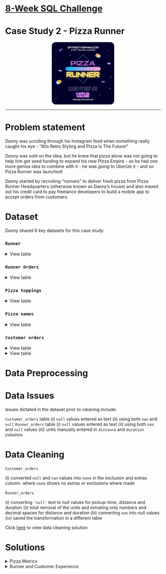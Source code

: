 # [8-Week SQL Challenge](https://github.com/nzehh/8-Weeks-SQL-Challenge)

# Case Study 2 - Pizza Runner
<p align="center">
<img src="https://github.com/nzehh/8-Weeks-SQL-Challenge/blob/main/IMG/org-2.png" width=40% height=40%>


---

# Problem statement
Danny was scrolling through his Instagram feed when something really caught his eye - “80s Retro Styling and Pizza Is The Future!”

Danny was sold on the idea, but he knew that pizza alone was not going to help him get seed funding to expand his new Pizza Empire - so he had one more genius idea to combine with it - he was going to Uberize it - and so Pizza Runner was launched!

Danny started by recruiting “runners” to deliver fresh pizza from Pizza Runner Headquarters (otherwise known as Danny’s house) and also maxed out his credit card to pay freelance developers to build a mobile app to accept orders from customers.

# Dataset
 Danny shared 6 key datasets for this case study:

 ### **```Runner```**

 <details>
   <summary>
     View table
   </summary>
   This Runner table captures all ***runner_id*** and ***registration_date*** information of delivery runners

| runner_id   | registration_date |
|-------------|-------------------|
| 1           | 2021-01-01        |
| 2           | 2021-01-03        |
| 3           | 2021-01-08        |
| 4           | 2021-01-15        |
|             |                   |

 </details>

### **```Runner Orders```**

 <details>
   <summary>
     View table
   </summary>
   The Runner_orders table contains the ***order_id*** of delivery made by each ***runner_id***, the ***pickup_time***,***duration*** and ***distance*** covered
   
|  order_id  | runner_id | pickup_time         | distance | duration | cancellation            |
|------------|-----------|---------------------|----------|----------|-------------------------|
| 1          | 1         | 2020-01-01 18:15:34 | 20       | 32       |                         |
| 2          | 1         | 2020-01-01 19:10:54 | 20       | 27       |                         |
| 3          | 1         | 2020-01-03 00:12:37 | 13.4     | 20       |                         |
| 4          | 2         | 2020-01-04 13:53:03 | 23.4     | 40       |                         |
| 5          | 3         | 2020-01-08 21:10:57 | 10       | 15       |                         |
| 6          | 3         |                     |          |          | Restaurant Cancellation |
| 7          | 2         | 2020-01-08 21:30:45 | 25       | 25       |                         |
| 8          | 2         | 2020-01-10 00:15:02 | 23.4     | 15       |                         |
| 9          | 2         |                     |          |          | Customer Cancellation   |
| 10         | 1         | 2020-01-11 18:50:20 | 10       | 10       |                         |

 </details>

### **```Pizza toppings```**

<details>
  <summary>
    View table
  </summary>
|  topping_id  | topping_name |
|--------------|--------------|
| 1            | Bacon        |
| 2            | BBQ Sauce    |
| 3            | Beef         |
| 4            | Cheese       |
| 5            | Chicken      |
| 6            | Mushrooms    |
| 7            | Onions       |
| 8            | Pepperoni    |
| 9            | Peppers      |
| 10           | Salami       |
| 11           | Tomatoes     |
| 12           | Tomato Sauce |

</details>

### **```Pizza names```**

<details>
  <summary>
    View table
  </summary>
  
| pizza_id   | pizza_name |
|------------|------------|
| 1          | Meatlovers |
| 2          | Vegetarian |
</details>


### **```Customer orders```**

<details>
  <summary>
    View table
  </summary>
|            |             |          |            |        |                     |
|------------|-------------|----------|------------|--------|---------------------|
| # order_id | customer_id | pizza_id | exclusions | extras | order_time          |                    
| 1          | 101         | 1        | None       | None   | 2020-01-01 18:05:02 |                     
| 2          | 101         | 1        | None       | None   | 2020-01-01 19:00:52 |                     
| 3          | 102         | 1        | None       | None   | 2020-01-02 23:51:23 |                    
| 3          | 102         | 2        | None       | None   | 2020-01-02 23:51:23 |                     
| 4          | 103         | 1        | 4          | None   | 2020-01-04 13:23:46 |                     
| 4          | 103         | 1        | 4          | None   | 2020-01-04 13:23:46 |                    
| 4          | 103         | 2        | 4          | None   | 2020-01-04 13:23:46 |                     
| 5          | 104         | 1        | None       | 1      | 2020-01-08 21:00:29 |                     
| 6          | 101         | 2        | None       | None   | 2020-01-08 21:03:13 |                    
| 7          | 105         | 2        | None       | 1      | 2020-01-08 21:20:29 |                    
| 8          | 102         | 1        | None       | None   | 2020-01-09 23:54:33 |                   
| 9          | 103         | 1        | 4          | 1,5    | 2020-01-10 11:22:59 |                     
| 10         | 104         | 1        | None       | None   | 2020-01-11 18:34:49 |                  
| 10         | 104         | 1        | 2,6        | 1,4    | 2020-01-11 18:34:49 |

</details>

<details>
  <summary>
    View table 
  </summary>

| # pizza_id | toppings |   |   |   |    |    |   |    |
|------------|----------|---|---|---|----|----|---|----|
| 1          | 1        | 2 | 3 | 4 | 5  | 6  | 8 | 10 |
| 2          | 4        | 6 | 7 | 9 | 11 | 12 |   |    |

</details>

# Data Preprocessing

# Data Issues

 Issues dictated in the dataset prior to cleaning include:

 ```Customer_orders``` table
      (i) ```null``` values entered as text
      (ii) using both ``nan`` and ```null```
```Runner_orders``` table
      (i) ```null``` values entered as text
      (ii) using both ```nan``` and ```null``` values 
      (iii) units manually entered in ```distance``` and ```duration``` columns

# Data Cleaning

```Customer_orders```

   (i) converted ```null``` and ```nan``` values into ```none``` in the exclusion and extras column.
      where ```none``` shows no extras or exclusions where made 
      
```Runner_orders```

   (i) converting ```'null'``` text to null values for pickup-time, distance and duration
   (ii) total removal of the units and extrating only numbers and decimal spaces for distance and duration
   (iii) converting ```nan``` into null values
   (iv) saved the transformation in a different table

   Click [here](https://github.com/nzehh/8-Weeks-SQL-Challenge/blob/main/CASE%202-%20PIZZA%20RUNNER/Case%202%20data%20cleaning.sql) to view data cleaning solution

# Solutions
<details>
 <summary>
Pizza Metrics
  </summary>
 </details>

 <details>
  <summary>
Runner and Customer Experience
</summary>
</details>


